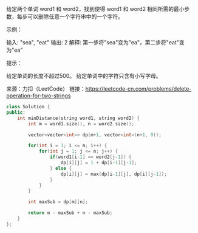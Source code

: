 给定两个单词 word1 和 word2，找到使得 word1 和 word2 相同所需的最小步数，每步可以删除任意一个字符串中的一个字符。

 

示例：

输入: "sea", "eat"
输出: 2
解释: 第一步将"sea"变为"ea"，第二步将"eat"变为"ea"


提示：

给定单词的长度不超过500。
给定单词中的字符只含有小写字母。

来源：力扣（LeetCode）
链接：https://leetcode-cn.com/problems/delete-operation-for-two-strings

```c++
class Solution {
public:
    int minDistance(string word1, string word2) {
        int m = word1.size(), n = word2.size();

        vector<vector<int>> dp(m+1, vector<int>(n+1, 0));

        for(int i = 1; i <= m; i++) {
            for(int j = 1; j <= n; j++) {
                if(word1[i-1] == word2[j-1]) {
                    dp[i][j] = 1 + dp[i-1][j-1];
                } else {
                    dp[i][j] = max(dp[i-1][j], dp[i][j-1]);
                }
            }
        }

        int maxSub = dp[m][n];

        return m - maxSub + n - maxSub;
    }
};
```

